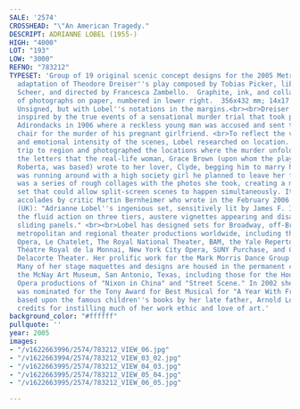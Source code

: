 ```yaml
---
SALE: '2574'
CROSSHEAD: "\"An American Tragedy."
DESCRIPT: ADRIANNE LOBEL (1955-)
HIGH: "4000"
LOT: "193"
LOW: "3000"
REFNO: "783212"
TYPESET: 'Group of 19 original scenic concept designs for the 2005 Metropolitan Opera
  adaptation of Theodore Dreiser''s play composed by Tobias Picker, libretto by Gene
  Scheer, and directed by Francesca Zambello.  Graphite, ink, and collaged reproductions
  of photographs on paper, numbered in lower right.  356x432 mm; 14x17 inches, sheets.
  Unsigned, but with Lobel''s notations in the margins.<br><br>Dreiser''s novel was
  inspired by the true events of a sensational murder trial that took place in the
  Adirondacks in 1906 where a reckless young man was accused and sent to the electric
  chair for the murder of his pregnant girlfriend. <br>To reflect the various locations
  and emotional intensity of the scenes, Lobel researched on location. She took a
  trip to region and photographed the locations where the murder unfolded and read
  the letters that the real-life woman, Grace Brown (upon whom the play''s character,
  Roberta, was based) wrote to her lover, Clyde, begging him to marry her while he
  was running around with a high society girl he planned to leave her for. The result
  was a series of rough collages with the photos she took, creating a multi-level
  set that could allow split-screen scenes to happen simultaneously. Its success prompted
  accolades by critic Martin Bernheimer who wrote in the February 2006 issue of Opera
  (UK): "Adrianne Lobel''s ingenious set, sensitively lit by James F. Ingalls, accommodated
  the fluid action on three tiers, austere vignettes appearing and disappearing behind
  sliding panels." <br><br>Lobel has designed sets for Broadway, off-Broadway, and
  metropolitan and regional theater productions worldwide, including the Metropolitan
  Opera, Le Chatelet, The Royal National Theater, BAM, the Yale Repertory Theatre,
  Théatre Royal de la Monnai, New York City Opera, SUNY Purchase, and Central Park''s
  Delacorte Theater. Her prolific work for the Mark Morris Dance Group is widely acclaimed.
  Many of her stage maquettes and designs are housed in the permanent collection of
  the McNay Art Museum, San Antonio, Texas, including those for the Houston Grand
  Opera productions of "Nixon in China" and "Street Scene." In 2002 she produced and
  was nominated for the Tony Award for Best Musical for "A Year With Frog and Toad"
  based upon the famous children''s books by her late father, Arnold Lobel, whom she
  credits for instilling much of her work ethic and love of art.'
background_color: "#ffffff"
pullquote: ''
year: 2005
images:
- "/v1622663996/2574/783212_VIEW_06.jpg"
- "/v1622663994/2574/783212_VIEW_03_02.jpg"
- "/v1622663995/2574/783212_VIEW_04_03.jpg"
- "/v1622663995/2574/783212_VIEW_05_04.jpg"
- "/v1622663995/2574/783212_VIEW_06_05.jpg"

---
```

